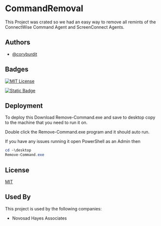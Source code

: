 
# CommandRemoval

This Project was crated so we had an easy way to remove all remints of the ConnectWise Command Agent and ScreenConnect Agents.



## Authors

- [@coryburdit](https://github.com/coryburdit)


## Badges

[![MIT License](https://img.shields.io/badge/License-MIT-green.svg)](https://choosealicense.com/licenses/mit/)

[![Static Badge](https://img.shields.io/badge/Download-Latest-blue)](https://github.com/Novosad-Hayes-Associates/CommandRemoval/releases)


## Deployment

To deploy this 
Download Remove-Command.exe and save to desktop copy to the machine that you need to run it on.

Double click the Remove-Command.exe program and it should auto run. 

If you have any issues running it open PowerShell as an Admin then 

```Powershell  
cd ~\desktop 
Remove-Command.exe
```

## License

[MIT](https://choosealicense.com/licenses/mit/)


## Used By

This project is used by the following companies:

- Novosad Hayes Associates

